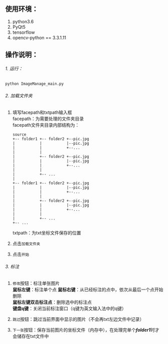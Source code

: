 ## 使用环境：  
1. python3.6
2. PyQt5
3. tensorflow
4. opencv-python == 3.3.1.11
  
## 操作说明：
###### 1.  运行：  
`python ImageManage_main.py`
###### 2.  加载文件夹
1.  填写facepath和txtpath输入框  
    facepath：为需要处理的文件夹目录  
    facepath文件夹目录内部结构为：  
    ```
    source
    +-- folder1 +-- folder2 +--pic.jpg
    |           |           |--pic.jpg
    |           |           +--...
    |           |
    |           +-- folder2 +--pic.jpg
    |           |           |--pic.jpg
    |           |           +--...
    |           |
    |           +-- ...
    |
    +-- folder1 +-- folder2 +--pic.jpg
    |           |           |--pic.jpg
    |           |           +--...
    |           |
    |           +-- folder2 +--pic.jpg
    |           |           |--pic.jpg
    |           |           +--...
    |           |
    |           +-- ...
    +-- ...
    ```
    txtpath：为txt坐标文件保存的位置
    
2.  点击`加载文件夹`
3.  点击`开始`
###### 3.  标注  
1.  `修改`按钮：标注单张图片   
    **鼠标左键**：标注单个点
    **鼠标右键**：从已经标注的点中，依次从最后一个点开始删除  
    **鼠标左键双击标注点**：删除选中的标注点  
    **键盘q键**：关闭当前标注窗口（q键为英文输入法中的q键）  
    
2.  `跳过`按钮：跳过当前界面中显示的图片（不会再txt左边文件中记录）  
3.  `下一张`按钮：保存当前图片的坐标文件（内存中），在处理完单个***folder1***时才会储存在txt文件中  